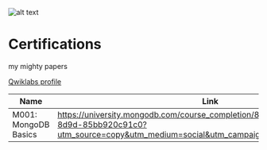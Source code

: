 ![alt text](https://i.imgur.com/cWEDNL5.png "Logo Title Text 1")

# Certifications
my mighty papers

 [Qwiklabs profile](https://www.qwiklabs.com/public_profiles/2ee5fae6-82f0-41af-a2f4-63cb1e5a771d)
 
 
 | Name | Link |
| --- | --- |
| M001: MongoDB Basics| https://university.mongodb.com/course_completion/88067596-4cb2-498e-8d9d-85bb920c91c0?utm_source=copy&utm_medium=social&utm_campaign=university_social_sharing |
